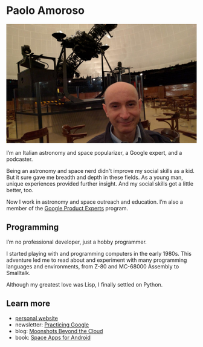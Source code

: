 # Paolo Amoroso

![Paolo Amoroso at the Planetarium of Milan, Italy](https://raw.githubusercontent.com/pamoroso/pamoroso/main/pamoroso-planetarium.jpg)

I’m an Italian astronomy and space popularizer, a Google expert, and a podcaster.

Being an astronomy and space nerd didn't improve my social skills as a kid. But it sure gave me breadth and depth in these fields. As a young man, unique experiences provided further insight. And my social skills got a little better, too.

Now I work in astronomy and space outreach and education. I’m also a member of the [Google Product Experts](https://productexperts.withgoogle.com) program.


## Programming

I’m no professional developer, just a hobby programmer.

I started playing with and programming computers in the early 1980s. This adventure led me to read about and experiment with many programming languages and environments, from Z-80 and MC-68000 Assembly to Smalltalk.

Although my greatest love was Lisp, I finally settled on Python.


## Learn more

- [personal website](https://www.paoloamoroso.com)
- newsletter: [Practicing Google](http://newsletter.paoloamoroso.com)
- blog: [Moonshots Beyond the Cloud](https://blog.paoloamoroso.com)
- book: [Space Apps for Android](https://gum.co/spaceappsforandroid)
